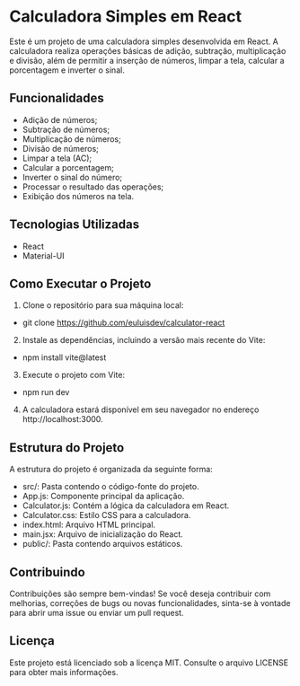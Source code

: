 # Calculadora Simples em React

Este é um projeto de uma calculadora simples desenvolvida em React. A calculadora realiza operações básicas de adição, subtração, multiplicação e 
divisão, além de permitir a inserção de números, limpar a tela, calcular a porcentagem e inverter o sinal.

## Funcionalidades

- Adição de números;
- Subtração de números;
- Multiplicação de números;
- Divisão de números;
- Limpar a tela (AC);
- Calcular a porcentagem;
- Inverter o sinal do número;
- Processar o resultado das operações;
- Exibição dos números na tela.

## Tecnologias Utilizadas

- React
- Material-UI

## Como Executar o Projeto

1. Clone o repositório para sua máquina local:

- git clone https://github.com/euluisdev/calculator-react

2. Instale as dependências, incluindo a versão mais recente do Vite:

- npm install vite@latest

3. Execute o projeto com Vite:

- npm run dev

4. A calculadora estará disponível em seu navegador no endereço http://localhost:3000.

## Estrutura do Projeto

A estrutura do projeto é organizada da seguinte forma:

- src/: Pasta contendo o código-fonte do projeto.
- App.js: Componente principal da aplicação.
- Calculator.js: Contém a lógica da calculadora em React.
- Calculator.css: Estilo CSS para a calculadora.
- index.html: Arquivo HTML principal.
- main.jsx: Arquivo de inicialização do React.
- public/: Pasta contendo arquivos estáticos.

## Contribuindo
Contribuições são sempre bem-vindas! Se você deseja contribuir com melhorias, correções de bugs ou novas funcionalidades, sinta-se à 
vontade para abrir uma issue ou enviar um pull request.

## Licença
Este projeto está licenciado sob a licença MIT. Consulte o arquivo LICENSE para obter mais informações.




















